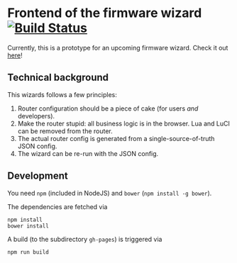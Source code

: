 # Frontend of the firmware wizard [![Build Status](https://travis-ci.org/freifunk-berlin/firmware-wizard-frontend.svg)](https://travis-ci.org/freifunk-berlin/firmware-wizard-frontend)
Currently, this is a prototype for an upcoming firmware wizard. Check it out [here](http://freifunk-berlin.github.io/firmware-wizard-frontend/)!

## Technical background
This wizards follows a few principles:

1. Router configuration should be a piece of cake (for users *and* developers).
2. Make the router stupid: all business logic is in the browser. Lua and LuCI can be removed from the router.
3. The actual router config is generated from a single-source-of-truth JSON config.
4. The wizard can be re-run with the JSON config.

## Development
You need `npm` (included in NodeJS) and `bower` (`npm install -g bower`).

The dependencies are fetched via
```
npm install
bower install
```

A build (to the subdirectory `gh-pages`) is triggered via
```
npm run build
```
